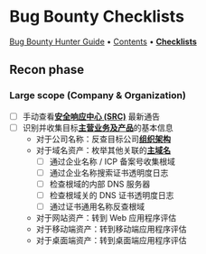 # Bug Bounty Checklists

[Bug Bounty Hunter Guide](https://app.gitbook.com/o/EOc6S49gNX0wky8nj5si/s/dIwZJMkFd4Zza9vjuuJ7/) • [Contents](table-of-contents.md) • [**Checklists**](pentest-checklists.md)

## Recon phase

### Large scope (Company & Organization)

* [ ] 手动查看[**安全响应中心 (SRC)**](../awesome-bugbounty/src.md) 最新通告
* [ ] 识别并收集目标[**主营业务及产品**](../reconnaissance/company-and-organization.md#business-and-product)的基本信息
  * 对于公司名称：反查目标公司[**组织架构**](../reconnaissance/company-and-organization.md#corporate-structure)
  * 对于域名资产：枚举其他关联的[**主域名**](../reconnaissance/main-domain.md)
    * [ ] 通过企业名称 / ICP 备案号收集根域
    * [ ] 通过企业名称搜索证书透明度日志
    * [ ] 检查根域的内部 DNS 服务器
    * [ ] 检查根域关的 DNS 证书透明度日志
    * [ ] 通过证书通用名称反查根域
  * 对于网站资产：转到 Web 应用程序评估
  * 对于移动端资产：转到移动端应用程序评估
  * 对于桌面端资产：转到桌面端应用程序评估
